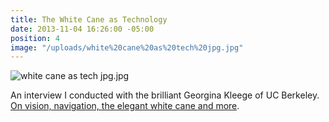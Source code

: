 ```yaml
---
title: The White Cane as Technology
date: 2013-11-04 16:26:00 -05:00
position: 4
image: "/uploads/white%20cane%20as%20tech%20jpg.jpg"
---
```


![white cane as tech jpg.jpg](/uploads/white%20cane%20as%20tech%20jpg.jpg)

An interview I conducted with the brilliant Georgina Kleege of UC Berkeley. [On vision, navigation, the elegant white cane and more](https://www.theatlantic.com/technology/archive/2013/11/the-white-cane-as-technology/281167/).